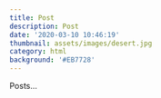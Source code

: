 ```yaml
---
title: Post
description: Post
date: '2020-03-10 10:46:19'
thumbnail: assets/images/desert.jpg
category: html
background: '#EB7728'
---
```

Posts...